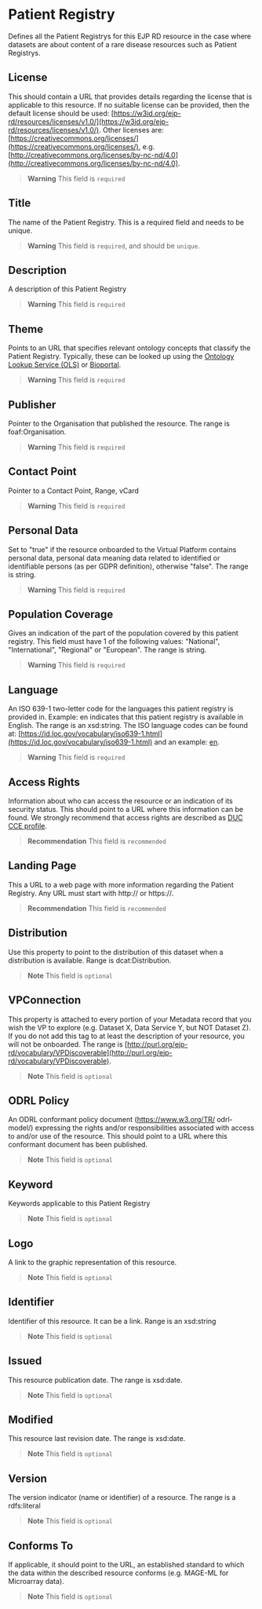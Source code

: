 # Patient Registry
Defines all the Patient Registrys for this EJP RD resource in the case where datasets are about content
of a rare disease resources such as Patient Registrys.

## License
This should contain a URL that provides details regarding the license that is applicable to this resource.
If no suitable license can be provided, then the default license should be used:
[https://w3id.org/ejp-rd/resources/licenses/v1.0/](https://w3id.org/ejp-rd/resources/licenses/v1.0/). Other licenses are:   
[https://creativecommons.org/licenses/](https://creativecommons.org/licenses/),
e.g. [http://creativecommons.org/licenses/by-nc-nd/4.0](http://creativecommons.org/licenses/by-nc-nd/4.0).

> **Warning** This field is `required`

## Title
The name of the Patient Registry. This is a required field and needs to be unique.

> **Warning** This field is `required`, and should be `unique`.

## Description
A description of this Patient Registry

> **Warning** This field is `required`

## Theme
Points to an URL that specifies relevant ontology concepts that classify the Patient Registry. Typically, these can be looked
up using the [Ontology Lookup Service (OLS)](https://www.ebi.ac.uk/ols4/index)  or [Bioportal](https://bioportal.bioontology.org/).

> **Warning** This field is `required`

## Publisher
Pointer to the Organisation that published
the resource. The range is
foaf:Organisation.

> **Warning** This field is `required`


## Contact Point
Pointer to a Contact Point, Range, vCard

> **Warning** This field is `required`

## Personal Data
Set to "true" if the resource onboarded to
the Virtual Platform contains personal
data, personal data meaning data
related to identified or identifiable
persons (as per GDPR definition),
otherwise "false". The range is string.

> **Warning** This field is `required`

## Population Coverage
Gives an indication of the part of the
population covered by this patient
registry. This field must have 1 of the
following values: "National",
"International", "Regional" or "European".
The range is string.

> **Warning** This field is `required`

## Language
An ISO 639-1 two-letter code for the
languages this patient registry is provided
in. Example: en indicates that this patient
registry is available in English. The range is
an xsd:string. The ISO language codes
can be found at:
[https://id.loc.gov/vocabulary/iso639-1.html](https://id.loc.gov/vocabulary/iso639-1.html) and an example:
[en](http://id.loc.gov/vocabulary/iso639-1/en).

> **Warning** This field is `required`


## Access Rights
Information about who can access the
resource or an indication of its security status.
This should point to a URL where this
information can be found. We strongly
recommend that access rights are described
as [DUC CCE profile](https://duc.le.ac.uk/).

> **Recommendation** This field is `recommended`


## Landing Page
This a URL to a web page with more
information regarding the Patient Registry. Any URL
must start with http:// or https://.

> **Recommendation** This field is `recommended`


## Distribution
Use this property to point to the
distribution of this dataset when a
distribution is available. Range is
dcat:Distribution.

> **Note** This field is `optional`

## VPConnection
This property is attached to every
portion of your Metadata record
that you wish the VP to explore
(e.g. Dataset X, Data Service Y, but
NOT Dataset Z). If you do not add
this tag to at least the description of
your resource, you will not be
onboarded.
The range is [http://purl.org/ejp-rd/vocabulary/VPDiscoverable](http://purl.org/ejp-rd/vocabulary/VPDiscoverable).

> **Note** This field is `optional`

## ODRL Policy
An ODRL conformant policy
document (https://www.w3.org/TR/
odrl-model/) expressing the rights
and/or responsibilities associated
with access to and/or use of the
resource. This should point to a URL
where this conformant document
has been published.

> **Note** This field is `optional`

## Keyword
Keywords applicable to this
Patient Registry

> **Note** This field is `optional`

## Logo
A link to the graphic representation
of this resource.

> **Note** This field is `optional`

## Identifier
Identifier of this resource. It can be
a link. Range is an xsd:string

> **Note** This field is `optional`

## Issued
This resource publication date. The
range is xsd:date.

> **Note** This field is `optional`

## Modified
This resource last revision date. The
range is xsd:date.

> **Note** This field is `optional`

## Version
The version indicator (name or
identifier) of a resource. The range
is a rdfs:literal

> **Note** This field is `optional`

## Conforms To
If applicable, it should point to the
URL, an established standard to
which the data within the
described resource conforms (e.g.
MAGE-ML for Microarray data).

> **Note** This field is `optional`
